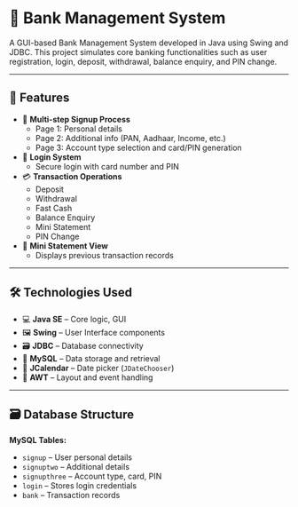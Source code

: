 # 🏦 Bank Management System

A GUI-based Bank Management System developed in Java using Swing and JDBC. This project simulates core banking functionalities such as user registration, login, deposit, withdrawal, balance enquiry, and PIN change.

---

## 📌 Features

- 📝 **Multi-step Signup Process**
  - Page 1: Personal details
  - Page 2: Additional info (PAN, Aadhaar, Income, etc.)
  - Page 3: Account type selection and card/PIN generation
- 🔐 **Login System**
  - Secure login with card number and PIN
- 💳 **Transaction Operations**
  - Deposit
  - Withdrawal
  - Fast Cash
  - Balance Enquiry
  - Mini Statement
  - PIN Change
- 📄 **Mini Statement View**
  - Displays previous transaction records

---

## 🛠️ Technologies Used

- 💻 **Java SE** – Core logic, GUI
- 🖼 **Swing** – User Interface components
- 🗃 **JDBC** – Database connectivity
- 🧮 **MySQL** – Data storage and retrieval
- 📆 **JCalendar** – Date picker (`JDateChooser`)
- 🎨 **AWT** – Layout and event handling

---

## 🗃️ Database Structure

**MySQL Tables:**
- `signup` – User personal details
- `signuptwo` – Additional details
- `signupthree` – Account type, card, PIN
- `login` – Stores login credentials
- `bank` – Transaction records
